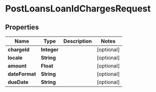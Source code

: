 # PostLoansLoanIdChargesRequest

## Properties
Name | Type | Description | Notes
------------ | ------------- | ------------- | -------------
**chargeId** | **Integer** |  |  [optional]
**locale** | **String** |  |  [optional]
**amount** | **Float** |  |  [optional]
**dateFormat** | **String** |  |  [optional]
**dueDate** | **String** |  |  [optional]
